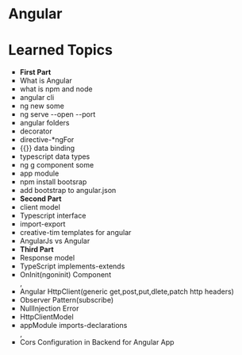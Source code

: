 # Angular
<h1>Learned Topics</h1>
<ul type=square>
  <li><strong>First Part</strong></li>
  <li>What is Angular</li>
  <li>what is npm and node</li>
  <li>angular cli </li>
   <li>ng new some</li>
    <li>ng serve --open --port</li>
     <li>angular folders</li>
      <li>decorator</li>
       <li>directive-*ngFor</li>
        <li>{{}} data binding</li>
         <li>typescript data types</li>
          <li>ng g component some</li>
           <li>app module</li>
            <li>npm install bootsrap</li>
             <li>add bootstrap to angular.json</li>
  <li><strong>Second Part</strong></li>
  <li>client model</li>
  <li>Typescript interface</li>
  <li>import-export</li>
  <li>creative-tim templates for angular</li>
  <li>AngularJs vs Angular</li>
  <li><strong>Third Part</strong></li>
  <li>Response model</li>
  <li>TypeScript implements-extends</li>
   <li>OnInit(ngoninit) Component</li>,
  <li> Angular HttpClient(generic get<Type>,post,put,dlete,patch http headers)</li>
    <li>Observer Pattern(subscribe)</li>
    <li>NullInjection Error</li>
    <li>HttpClientModel</li><li>appModule imports-declarations</li>,<li>Cors Configuration in Backend for Angular App</li>
 
</ul>

